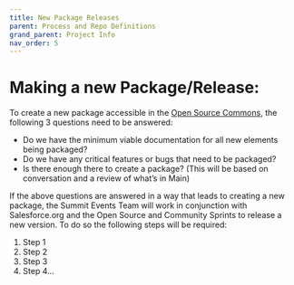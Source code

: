 ```yaml
---
title: New Package Releases
parent: Process and Repo Definitions
grand_parent: Project Info
nav_order: 5
---
```


# Making a new Package/Release:
To create a new package accessible in the [Open Source Commons](https://install.salesforce.org/products/SummitEventsApp/latest), the following 3 questions need to be answered:
- Do we have the minimum viable documentation for all new elements being packaged?
- Do we have any critical features or bugs that need to be packaged?
- Is there enough there to create a package? (This will be based on conversation and a review of what’s in Main)

If the above questions are answered in a way that leads to creating a new package, the Summit Events Team will work in conjunction with Salesforce.org and the Open Source and Community Sprints to release a new version. To do so the following steps will be required:
1. Step 1
2. Step 2
3. Step 3
4. Step 4...
